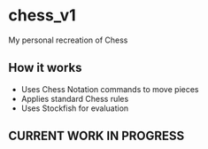 # chess_v1
My personal recreation of Chess

## How it works

- Uses Chess Notation commands to move pieces
- Applies standard Chess rules
- Uses Stockfish for evaluation

## CURRENT WORK IN PROGRESS
